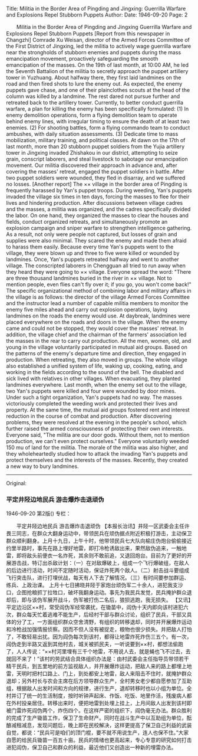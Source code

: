 Title: Militia in the Border Area of Pingding and Jingxing: Guerrilla Warfare and Explosions Repel Stubborn Puppets
Author:
Date: 1946-09-20
Page: 2

　　Militia in the Border Area of Pingding and Jingxing
    Guerrilla Warfare and Explosions Repel Stubborn Puppets
    [Report from this newspaper in Changzhi] Comrade Xu Weisan, director of the Armed Forces Committee of the First District of Jingxing, led the militia to actively wage guerrilla warfare near the strongholds of stubborn enemies and puppets during the mass emancipation movement, proactively safeguarding the smooth emancipation of the masses. On the 19th of last month, at 10:00 AM, he led the Seventh Battalion of the militia to secretly approach the puppet artillery tower in Yuzhuang. About halfway there, they first laid landmines on the road and then fired shots to lure the enemy out. As expected, the enemy puppets gave chase, and one of their plainclothes scouts at the head of the column was killed by a landmine. The rest dared not pursue further and retreated back to the artillery tower. Currently, to better conduct guerrilla warfare, a plan for killing the enemy has been specifically formulated: (1) In enemy demolition operations, form a flying demolition team to operate behind enemy lines, with irregular timing to ensure the death of at least two enemies. (2) For shooting battles, form a flying commando team to conduct ambushes, with daily situation assessments. (3) Dedicate time to mass mobilization, military training, and political classes.
    At dawn on the 17th of last month, more than 20 stubborn puppet soldiers from the Yujia artillery tower in Jingxing invaded Zhishakou in our district, attempting to seize grain, conscript laborers, and steal livestock to sabotage our emancipation movement. Our militia discovered their approach in advance and, after covering the masses' retreat, engaged the puppet soldiers in battle. After two puppet soldiers were wounded, they fled in disarray, and we suffered no losses.
    [Another report] The ×× village in the border area of Pingding is frequently harassed by Yan's puppet troops. During weeding, Yan's puppets invaded the village six times in ten days, forcing the masses to flee for their lives and hindering production. After discussions between village cadres and the masses, a militia was organized, and the cadres specifically divided the labor. On one hand, they organized the masses to clear the houses and fields, conduct organized retreats, and simultaneously promote an explosion campaign and sniper warfare to strengthen intelligence gathering. As a result, not only were people not captured, but losses of grain and supplies were also minimal. They scared the enemy and made them afraid to harass them easily. Because every time Yan's puppets went to the village, they were blown up and three to five were killed or wounded by landmines. Once, Yan's puppets retreated halfway and went to another village. The conscripted laborers in Chengguan all tried to run away when they heard they were going to ×× village. Everyone spread the word: "There are three thousand landmines buried in the river in ×× village. Not to mention people, even flies can't fly over it; if you go, you won't come back!" The specific organizational method of combining labor and military affairs in the village is as follows: the director of the village Armed Forces Committee and the instructor lead a number of capable militia members to monitor the enemy five miles ahead and carry out explosion operations, laying landmines on the roads the enemy would use. At daybreak, landmines were placed everywhere on the roads and doors in the village. When the enemy came and could not be stopped, they would cover the masses' retreat. In addition, the village chief and the chairman of the farmers' association led the masses in the rear to carry out production. All the men, women, old, and young in the village voluntarily participated in mutual aid groups. Based on the patterns of the enemy's departure time and direction, they engaged in production. When retreating, they also moved in groups. The whole village also established a unified system of life, waking up, cooking, eating, and working in the fields according to the sound of the bell. The disabled and sick lived with relatives in other villages. When evacuating, they planted landmines everywhere. Last month, when the enemy set out to the village, two Yan's puppets were killed and four were wounded by door mines. Under such a tight organization, Yan's puppets had no way. The masses victoriously completed the weeding work and protected their lives and property. At the same time, the mutual aid groups fostered rent and interest reduction in the course of combat and production. After discovering problems, they were resolved at the evening in the people's school, which further raised the armed consciousness of protecting their own interests. Everyone said, "The militia are our door gods. Without them, not to mention production, we can't even protect ourselves." Everyone voluntarily weeded 150 mu of land for the militia. The morale of the militia was also higher, and they wholeheartedly studied how to attack the invading Yan's puppets and protect themselves and the interests of the masses. Recently, they created a new way to bury landmines.



<hr /> 

Original: 


### 平定井陉边地民兵  游击爆炸击退顽伪

1946-09-20
第2版()
专栏：

　　平定井陉边地民兵
    游击爆炸击退顽伪
    【本报长治讯】井陉一区武委会主任许畏三同志，在群众大翻身运动中，带领民兵在顽伪据点附近积极打游击，主动保卫群众顺利翻身。上月十九日，上午十时，他带领民兵七大队向榆庄伪炮台偷偷接近约里半路时，事先在路上埋好地雷，即打冷枪诱敌出来，果然敌伪追来，一触地雷，即将敌头前便衣一名炸死，其余则不敢前追，又退回炮台。目前为了更好的开展游击战，特订出杀敌计划：（一）在对敌爆破上，组成一个飞行爆破组，在敌人的后边进行活动，时间不定随时活动，保证炸死两个敌人。（二）射击战斗要组成飞行突击队，进行打埋伏战，每天有人下去了解情况。（三）有时间要参加群运、练兵、上政治课。
    上月十七日拂晓井陉于家炮台顽伪军二十余人，进犯我支沙口，企图抢粮抓丁拉牲口，破坏我翻身运动。事先为我民兵发觉，民兵掩护群众退却后，即与该伪军展开战斗，伪军被打伤二名后，狼狈逃跑，我无损失。
    【又讯】平定边沿区××村，常受阎伪军经常袭扰，在锄苗中，阎伪十天内即向该村进犯六次，群众每天忙着逃难不能生产，后经村干部与群众讨论，组织了民兵，干部又具体的分了工，一方面组织群众空舍清野，有组织的转移退却，同时并开展爆炸运动和冷枪战加强情报侦察。因而不但人没有被捉走，粮物也很少损失。并把敌人打怕了，不敢轻易出扰。因为阎伪每次到该村，都得让地雷炸死炸伤三五个。有一次，阎伪走到半路又返到其他村去，城关被抓民夫，一听说要到××村，都想法偷跑了，人人传说：“××村河里埋有三千个地雷，不用说人去，就是蝇也飞不过去，去就回不来了！”该村的劳武结合具体组织办法是：由村武委会主任指导员带领若干精干民兵，到五里地的前方监视敌人，并开展爆炸运动，把敌人来的路上都埋上地雷，天明时把村口路上、门上，到处都安上地雷，敌人来阻击不住时，就掩护群众退却；另外村长与农会主席在后方领导群众生产，全村男女老少都自愿参加了互助组，根据敌人出发时间和方向的规律，进行生产，退却转移时也以小组为单位。全村并订了统一的生活制度，按时听钟声起床、作饭、吃饭、地里作活，残废病人都在外村投亲居住。转移出来时，便把地雷到处埋上挂上，上月间敌人出发到该村即被门雷炸死阎伪两个，炸伤四个。在这样严密的组织下，阎伪毫无办法。群众胜利的完成了生产锄苗工作，保卫了生命财产。同时在战斗生产中以互助组为单位，酝酿减租减息，发现问题后，晚上即在民校解决，这样更提高了保卫自己利益的武装自觉，都说：“民兵可是咱们的顶门棍，要不就不用说生产，连人也保不住。”大家自愿的给民兵锄苗一百五十亩。民兵的情绪也更高起来，专心专意的研究如何打击进犯阎伪，保卫自己和群众的利益，最近他们又创造出一种新的埋雷办法。
